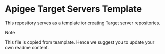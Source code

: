 # Apigee Target Servers Template

This repository serves as a template for creating Target server repositories.

> [!NOTE]
> This file is copied from teamplate. Hence we suggest you to update your own readme content.
